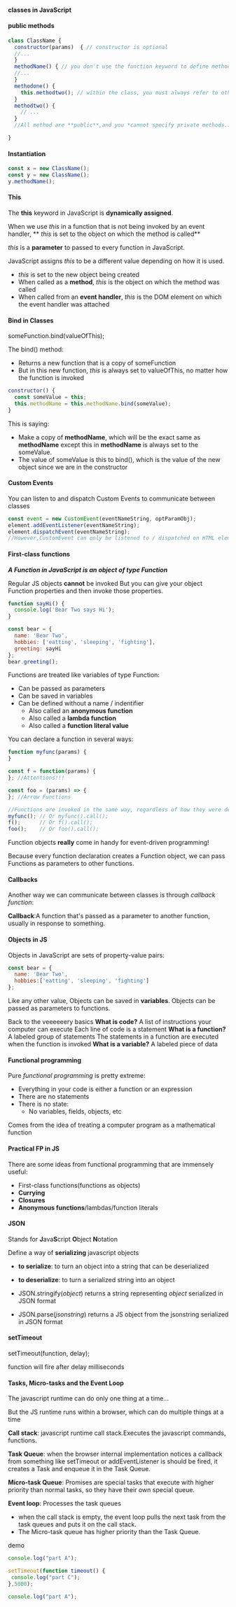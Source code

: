 #### classes in JavaScript

#### public methods

```javascript
class ClassName {
  constructor(params)  { // constructor is optional
  //...
  }
  methodName() { // you don't use the function keyword to define methods
  //...
  }
  methodone() {
    this.methodtwo(); // within the class, you must always refer to other methods in the class 
  }
  methodtwo() {
    // ...
  }
  //All method are **public**,and you *cannot specify private methods...yet.

}
```

#### Instantiation
```javascript
const x = new ClassName();
const y = new ClassName();
y.methodName();
```

#### This
The **this** keyword in JavaScript is **dynamically assigned**.

When we use *this* in a function that is not being invoked by an event handler, ** *this* is set to 
the object on which the method is called**

*this* is a **parameter** to passed to every function in JavaScript.

JavaScript assigns *this* to be a different value depending on how it is used.
  * *this* is set to the new object being created
  * When called as a **method**, *this* is the object on which the method was called
  * When called from an **event handler**, *this* is the DOM element on which the event handler was attached


#### Bind in Classes

someFunction.bind(valueOfThis);

The bind() method:
  * Returns a new function that is a copy of someFunction
  * But in this new function, *this* is always set to valueOfThis, no matter how the function is invoked


```javascript
constructor() {
  const someValue = this;
  this.methodName = this.methodName.bind(someValue);
}
```
This is saying:
* Make a copy of **methodName**, which will be the exact same as **methodName** except this in **methodName**
  is always set to the someValue.
* The value of someValue is this to bind(), which is the value of the new object since we are in the constructor


#### Custom Events
You can listen to and dispatch Custom Events to communicate between classes

```javascript
const event = new CustomEvent(eventNameString, optParamObj);
element.addEventListener(eventNameString);
element.dispatchEvent(eventNameString);
//However,CustomEvent can only be listened to / dispatched on HTML elements, and not on arbitrary class instances
```

#### First-class functions
***A Function in JavaScript is an object of type Function***

Regular JS objects **cannot** be invoked
But you can give your object Function properties and then invoke those properties.
```javascript
function sayHi() {
  console.log('Bear Two says Hi');
}

const bear = {
  name: 'Bear Two',
  hobbies: ['eatting', 'sleeping', 'fighting'],
  greeting: sayHi
};
bear.greeting();
```

Functions are treated like variables of type Function:
* Can be passed as parameters
* Can be saved in variables
* Can be defined without a name / indentifier
  * Also called an **anonymous function**
  * Also called a **lambda function**
  * Also called a **function literal value**

You can declare a function in several ways:
```javascript
function myfunc(params) {
}

const f = function(params) {
}; //Attentions!!!

const foo = (params) => {
}; //Arrow Functions

//Functions are invoked in the same way, regardless of how they were declared:
myfunc(); // Or myfunc().call();
f();      // Or f().call();
foo();    // Or foo().call();
```
Function objects **really** come in handy for event-driven programming!

Because every function declaration creates a Function object, we can pass Functions as parameters
to other functions.
#### Callbacks

Another way we can communicate between classes is through *callback function*:

**Callback**:A function that's passed as a parameter to another function, usually in response to something.

#### Objects in JS
Objects in JavaScript are sets of property-value pairs:
```javascript
const bear = {
  name: 'Bear Two',
  hobbies:['eatting', 'sleeping', 'fighting']
};
```
Like any other value, Objects can be saved in **variables**.
Objects can be passed as parameters to functions.

Back to the veeeeeery basics
**What is code?**
  A list of instructions your computer can execute
  Each line of code is a statement
**What is a function?**
  A labeled group of statements
  The statements in a function are executed when the function is invoked
**What is a variable?**
  A labeled piece of data


#### Functional programming

Pure *functional programming* is pretty extreme:
  * Everything in your code is either a function or an expression
  * There are no statements
  * There is no state:
    * No variables, fields, objects, etc

Comes from the idea of treating a computer program as a mathematical function

#### Practical FP in JS
There are some ideas from functional programming that are immensely useful:
  * First-class functions(functions as objects)
  * **Currying**
  * **Closures**
  * **Anonymous functions**/lambdas/function literals


#### JSON
Stands for **J**ava**S**cript **O**bject **N**otation

Define a way of **serializing** javascript objects
 * **to serialize**: to turn an object into a string that can be deserialized
 * **to deserialize**: to turn a serialized string into an object

 * JSON.stringify(*object*) returns a string representing *object* serialized in JSON format
 * JSON.parse(*jsonstring*) returns a JS object from the jsonstring serialized in JSON format


#### setTimeout
setTimeout(function, delay);

function will fire after delay milliseconds

#### Tasks, Micro-tasks and the Event Loop

The javascript runtime can do only one thing at a time...

But the JS runtime runs within a browser, which can do multiple things at a time

**Call stack**: javascript runtime call stack.Executes the javascript commands, functions.

**Task Queue**: when the browser internal implementation notices a callback from something
like setTimeout or addEventListener is should be fired, it creates a Task and enqueue it 
in the Task Queue.

**Micro-task Queue**: Promises are special tasks that execute with higher priority than 
normal tasks, so they have their own special queue.

**Event loop**: Processes the task queues
 * when the call stack is empty, the event loop pulls the next task from the task queues
 and puts it on the call stack.
 * The Micro-task queue has higher priority than the Task Queue.

 demo
 ```javascript
 console.log("part A");

 setTimeout(function timeout() {
  console.log("part C");
 },5000);

 console.log("part A");
 ```

